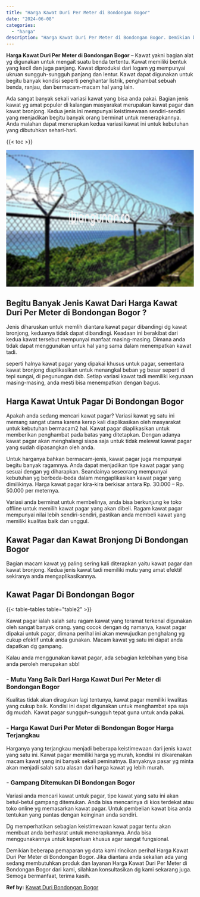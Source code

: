 ```yaml
---
title: "Harga Kawat Duri Per Meter di Bondongan Bogor"
date: "2024-06-08"
categories: 
  - "harga"
description: "Harga Kawat Duri Per Meter di Bondongan Bogor. Demikian beberapa pemaparan yg data kami rincikan perihal Harga Kawat Duri Per Meter di Bondongan Bogor. Jika..."
---
```


**Harga Kawat Duri Per Meter di Bondongan Bogor** – Kawat yakni bagian alat yg digunakan untuk mengait suatu benda tertentu. Kawat memiliki bentuk yang kecil dan juga panjang. Kawat diproduksi dari logam yg mempunyai ukruan sungguh-sungguh panjang dan lentur. Kawat dapat digunakan untuk begitu banyak kondisi seperti penghantar listrik, penghambat sebuah benda, ranjau, dan bermacam-macam hal yang lain.

Ada sangat banyak sekali variasi kawat yang bisa anda pakai. Bagian jenis kawat yg amat populer di kalangan masyarakat merupakan kawat pagar dan kawat bronjong. Kedua jenis ini mempunyai keistimewaan sendiri-sendiri yang menjadikan begitu banyak orang berminat untuk menerapkannya. Anda malahan dapat menerapkan kedua variasi kawat ini untuk kebutuhan yang dibutuhkan sehari-hari.

{{< toc >}}

![Harga Kawat Duri Per Meter di Bondongan Bogor](/images/jual-kawat-murah46.png)

## Begitu Banyak Jenis Kawat Dari Harga Kawat Duri Per Meter di Bondongan Bogor ?

Jenis diharuskan untuk memlih diantara kawat pagar dibandingi dg kawat bronjong, keduanya tidak dapat dibandingi. Keadaan ini berakibat dari kedua kawat tersebut mempunyai manfaat masing-masing. Dimana anda tidak dapat menggunakan untuk hal yang sama dalam menempatkan kawat tadi.

seperti halnya kawat pagar yang dipakai khusus untuk pagar, sementara kawat bronjong diaplikasikan untuk menangkal beban yg besar seperti di tepi sungai, di pegunungan dsb. Setiap variasi kawat tadi memiliki kegunaan masing-masing, anda mesti bisa menempatkan dengan bagus.

## Harga Kawat Untuk Pagar Di Bondongan Bogor

Apakah anda sedang mencari kawat pagar? Variasi kawat yg satu ini memang sangat utama karena kerap kali diaplikasikan oleh masyarakat untuk kebutuhan bermacam2 hal. Kawat pagar diaplikasikan untuk memberikan penghambat pada batas yang ditetapkan. Dengan adanya kawat pagar akan menghalangi siapa saja untuk tidak melewat kawat pagar yang sudah dipasangkan oleh anda.

Untuk harganya bahkan bermacam-jenis, kawat pagar juga mempunyai begitu banyak ragamnya. Anda dapat menjadikan tipe kawat pagar yang sesuai dengan yg diharapkan. Seandainya seseorang mempunyai kebutuhan yg berbeda-beda dalam mengaplikasikan kawat pagar yang dimilikinya. Harga kawat pagar kira-kira berkisar antara Rp. 30.000 – Rp. 50.000 per meternya.

Variasi anda berminat untuk membelinya, anda bisa berkunjung ke toko offline untuk memilih kawat pagar yang akan dibeli. Ragam kawat pagar mempunyai nilai lebih sendiri-sendiri, pastikan anda membeli kawat yang memiliki kualitas baik dan unggul.

## Kawat Pagar dan Kawat Bronjong Di Bondongan Bogor

Bagian macam kawat yg paling sering kali diterapkan yaitu kawat pagar dan kawat bronjong. Kedua jenis kawat tadi memiliki mutu yang amat efektif sekiranya anda mengaplikasikannya.

## Kawat Pagar Di Bondongan Bogor

{{< table-tables table="table2" >}}

Kawat pagar ialah salah satu ragam kawat yang teramat terkenal digunakan oleh sangat banyak orang. yang cocok dengan dg namanya, kawat pagar dipakai untuk pagar, dimana perihal ini akan mewujudkan penghalang yg cukup efektif untuk anda gunakan. Macam kawat yg satu ini dapat anda dapatkan dg gampang.

Kalau anda menggunakan kawat pagar, ada sebagian kelebihan yang bisa anda peroleh merupakan sbb!

### \- Mutu Yang Baik Dari Harga Kawat Duri Per Meter di Bondongan Bogor

Kualitas tidak akan diragukan lagi tentunya, kawat pagar memiliki kwalitas yang cukup baik. Kondisi ini dapat digunakan untuk menghambat apa saja dg mudah. Kawat pagar sungguh-sungguh tepat guna untuk anda pakai.

### \- Harga Kawat Duri Per Meter di Bondongan Bogor Harga Terjangkau

Harganya yang terjangkau menjadi beberapa keistimewaan dari jenis kawat yang satu ini. Kawat pagar memiliki harga yg murah, kondisi ini dikarenakan macam kawat yang ini banyak sekali peminatnya. Banyaknya pasar yg minta akan menjadi salah satu alasan dari harga kawat yg lebih murah.

### \- Gampang Ditemukan Di Bondongan Bogor

Variasi anda mencari kawat untuk pagar, tipe kawat yang satu ini akan betul-betul gampang ditemukan. Anda bisa mencarinya di kios terdekat atau toko online yg memasarkan kawat pagar. Untuk pembelian kawat bisa anda tentukan yang pantas dengan keinginan anda sendiri.

Dg memperhatikan sebagian keistimewaan kawat pagar tentu akan membuat anda berhasrat untuk menerapkannya. Anda bisa menggunakannya untuk keperluan khusus agar sangat fungsional.

Demikian beberapa pemaparan yg data kami rincikan perihal Harga Kawat Duri Per Meter di Bondongan Bogor. Jika diantara anda sekalian ada yang sedang membutuhkan produk dan layanan Harga Kawat Duri Per Meter di Bondongan Bogor dari kami, silahkan konsultasikan dg kami sekarang juga. Semoga bermanfaat, terima kasih.

**Ref by:** [Kawat Duri Bondongan Bogor](https://id.wikipedia.org/wiki/Kawat)
